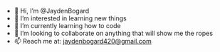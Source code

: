 - 👋 Hi, I’m @JaydenBogard
- 👀 I’m interested in learning new things
- 🌱 I’m currently learning how to code
- 💞️ I’m looking to collaborate on anything that will show me the ropes
- 📫 Reach me at: jaydenbogard420@gmail.com
